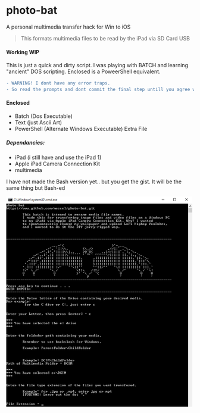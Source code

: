 # photo-bat
A personal multimedia transfer hack for Win to iOS

> This formats multimedia files to be read by the iPad via SD Card USB

#### Working WIP
This is just a quick and dirty script. I was playing with BATCH and learning "ancient" DOS scripting. Enclosed is a PoweerShell equivalent.
```diff
- WARNING! I dont have any error traps.
- So read the prompts and dont commit the final step untill you agree with the confirmation screen.
```

#### Enclosed
* Batch (Dos Executable)
* Text (just Ascii Art)
* PowerShell (Alternate Windows Executable) Extra File

##### Dependancies:
* iPad (i still have and use the iPad 1)
* Apple iPad Camera Connection Kit
* multimedia

I have not made the Bash version yet.. but you get the gist. It will be the same thing but Bash-ed

![screenshot](batscreenshot.png?raw=true "the bat is just a logo")
